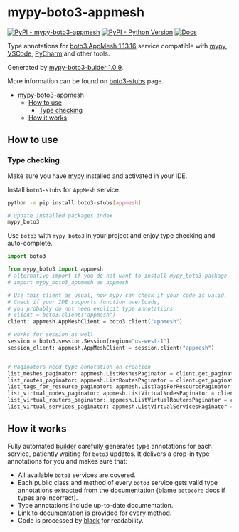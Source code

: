 # mypy-boto3-appmesh

[![PyPI - mypy-boto3-appmesh](https://img.shields.io/pypi/v/mypy-boto3-appmesh.svg?color=blue)](https://pypi.org/project/mypy-boto3-appmesh)
[![PyPI - Python Version](https://img.shields.io/pypi/pyversions/mypy-boto3-appmesh.svg?color=blue)](https://pypi.org/project/mypy-boto3-appmesh)
[![Docs](https://img.shields.io/readthedocs/mypy-boto3-builder.svg?color=blue)](https://mypy-boto3-builder.readthedocs.io/)

Type annotations for
[boto3.AppMesh 1.13.16](https://boto3.amazonaws.com/v1/documentation/api/1.13.16/reference/services/appmesh.html#AppMesh) service
compatible with [mypy](https://github.com/python/mypy), [VSCode](https://code.visualstudio.com/),
[PyCharm](https://www.jetbrains.com/pycharm/) and other tools.

Generated by [mypy-boto3-buider 1.0.9](https://github.com/vemel/mypy_boto3_builder).

More information can be found on [boto3-stubs](https://pypi.org/project/boto3-stubs/) page.

- [mypy-boto3-appmesh](#mypy-boto3-appmesh)
  - [How to use](#how-to-use)
    - [Type checking](#type-checking)
  - [How it works](#how-it-works)

## How to use

### Type checking

Make sure you have [mypy](https://github.com/python/mypy) installed and activated in your IDE.

Install `boto3-stubs` for `AppMesh` service.

```bash
python -m pip install boto3-stubs[appmesh]

# update installed packages index
mypy_boto3
```

Use `boto3` with `mypy_boto3` in your project and enjoy type checking and auto-complete.

```python
import boto3

from mypy_boto3 import appmesh
# alternative import if you do not want to install mypy_boto3 package
# import mypy_boto3_appmesh as appmesh

# Use this client as usual, now mypy can check if your code is valid.
# Check if your IDE supports function overloads,
# you probably do not need explicit type annotations
# client = boto3.client("appmesh")
client: appmesh.AppMeshClient = boto3.client("appmesh")

# works for session as well
session = boto3.session.Session(region="us-west-1")
session_client: appmesh.AppMeshClient = session.client("appmesh")


# Paginators need type annotation on creation
list_meshes_paginator: appmesh.ListMeshesPaginator = client.get_paginator("list_meshes")
list_routes_paginator: appmesh.ListRoutesPaginator = client.get_paginator("list_routes")
list_tags_for_resource_paginator: appmesh.ListTagsForResourcePaginator = client.get_paginator("list_tags_for_resource")
list_virtual_nodes_paginator: appmesh.ListVirtualNodesPaginator = client.get_paginator("list_virtual_nodes")
list_virtual_routers_paginator: appmesh.ListVirtualRoutersPaginator = client.get_paginator("list_virtual_routers")
list_virtual_services_paginator: appmesh.ListVirtualServicesPaginator = client.get_paginator("list_virtual_services")
```

## How it works

Fully automated [builder](https://github.com/vemel/mypy_boto3_builder) carefully generates
type annotations for each service, patiently waiting for `boto3` updates. It delivers
a drop-in type annotations for you and makes sure that:

- All available `boto3` services are covered.
- Each public class and method of every `boto3` service gets valid type annotations
  extracted from the documentation (blame `botocore` docs if types are incorrect).
- Type annotations include up-to-date documentation.
- Link to documentation is provided for every method.
- Code is processed by [black](https://github.com/psf/black) for readability.